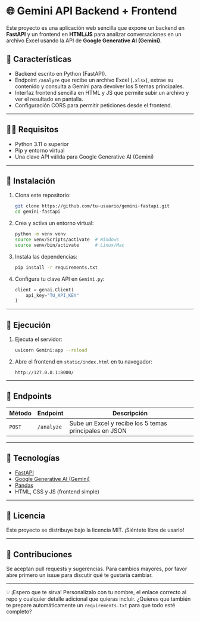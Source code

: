 # 🌐 Gemini API Backend + Frontend

Este proyecto es una aplicación web sencilla que expone un backend en **FastAPI** y un frontend en **HTML/JS** para analizar conversaciones en un archivo Excel usando la API de **Google Generative AI (Gemini)**.

## 🚀 Características
- Backend escrito en Python (FastAPI).
- Endpoint `/analyze` que recibe un archivo Excel (`.xlsx`), extrae su contenido y consulta a Gemini para devolver los 5 temas principales.
- Interfaz frontend sencilla en HTML y JS que permite subir un archivo y ver el resultado en pantalla.
- Configuración CORS para permitir peticiones desde el frontend.

---

## 🧑‍💻 Requisitos

- Python 3.11 o superior
- Pip y entorno virtual
- Una clave API válida para Google Generative AI (Gemini)

---

## 📂 Instalación

1. Clona este repositorio:
    ```bash
    git clone https://github.com/tu-usuario/gemini-fastapi.git
    cd gemini-fastapi
    ```

2. Crea y activa un entorno virtual:
    ```bash
    python -m venv venv
    source venv/Scripts/activate  # Windows
    source venv/bin/activate      # Linux/Mac
    ```

3. Instala las dependencias:
    ```bash
    pip install -r requirements.txt
    ```

4. Configura tu clave API en `Gemini.py`:
    ```python
    client = genai.Client(
        api_key="TU_API_KEY"
    )
    ```

---

## 🔧 Ejecución

1. Ejecuta el servidor:
    ```bash
    uvicorn Gemini:app --reload
    ```
2. Abre el frontend en `static/index.html` en tu navegador:
    ```
    http://127.0.0.1:8000/
    ```

---

## 📝 Endpoints

| Método | Endpoint | Descripción |
|--------|-----------|------------|
| `POST` | `/analyze` | Sube un Excel y recibe los 5 temas principales en JSON |

---

## 🧠 Tecnologías

- [FastAPI](https://fastapi.tiangolo.com/)
- [Google Generative AI (Gemini)](https://ai.google.dev/)
- [Pandas](https://pandas.pydata.org/)
- HTML, CSS y JS (frontend simple)

---

## 📜 Licencia
Este proyecto se distribuye bajo la licencia MIT. ¡Siéntete libre de usarlo!

---

## 🤝 Contribuciones
Se aceptan pull requests y sugerencias. Para cambios mayores, por favor abre primero un issue para discutir qué te gustaría cambiar.

---

💡 ¡Espero que te sirva! Personalízalo con tu nombre, el enlace correcto al repo y cualquier detalle adicional que quieras incluir. ¿Quieres que también te prepare automáticamente un `requirements.txt` para que todo esté completo?
